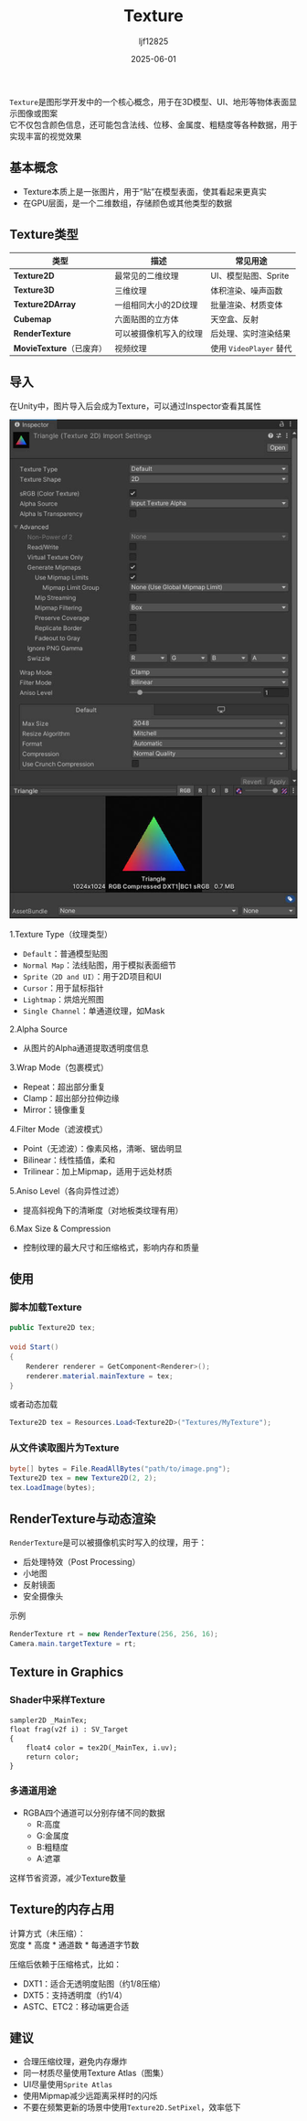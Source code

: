 ﻿---
title: "Texture"
date: 2025-06-01
categories: [Note]
tags: [Unity, Unity Component, Render, Graphics]
author: "ljf12825"
summary: Texture and Texture in Unity
---
`Texture`是图形学开发中的一个核心概念，用于在3D模型、UI、地形等物体表面显示图像或图案  
它不仅包含颜色信息，还可能包含法线、位移、金属度、粗糙度等各种数据，用于实现丰富的视觉效果

## 基本概念
- Texture本质上是一张图片，用于“贴”在模型表面，使其看起来更真实
- 在GPU层面，是一个二维数组，存储颜色或其他类型的数据

## Texture类型

| 类型                    | 描述          | 常见用途                |
| --------------------- | ----------- | ------------------- |
| **Texture2D**         | 最常见的二维纹理    | UI、模型贴图、Sprite      |
| **Texture3D**         | 三维纹理        | 体积渲染、噪声函数           |
| **Texture2DArray**    | 一组相同大小的2D纹理 | 批量渲染、材质变体           |
| **Cubemap**           | 六面贴图的立方体    | 天空盒、反射              |
| **RenderTexture**     | 可以被摄像机写入的纹理 | 后处理、实时渲染结果          |
| **MovieTexture**（已废弃） | 视频纹理        | 使用 `VideoPlayer` 替代 |

## 导入
在Unity中，图片导入后会成为Texture，可以通过Inspector查看其属性

![TextureInspector](/assets/images/TextureInspector.jpg)

1.Texture Type（纹理类型）
- `Default`：普通模型贴图
- `Normal Map`：法线贴图，用于模拟表面细节
- `Sprite（2D and UI）`：用于2D项目和UI
- `Cursor`：用于鼠标指针
- `Lightmap`：烘焙光照图
- `Single Channel`：单通道纹理，如Mask

2.Alpha Source
- 从图片的Alpha通道提取透明度信息

3.Wrap Mode（包裹模式）
- Repeat：超出部分重复
- Clamp：超出部分拉伸边缘
- Mirror：镜像重复

4.Filter Mode（滤波模式）
- Point（无滤波）：像素风格，清晰、锯齿明显
- Bilinear：线性插值，柔和
- Trilinear：加上Mipmap，适用于远处材质

5.Aniso Level（各向异性过滤）
- 提高斜视角下的清晰度（对地板类纹理有用）

6.Max Size & Compression
- 控制纹理的最大尺寸和压缩格式，影响内存和质量

## 使用
### 脚本加载Texture
```cs
public Texture2D tex;

void Start()
{
    Renderer renderer = GetComponent<Renderer>();
    renderer.material.mainTexture = tex;
}
```
或者动态加载
```cs
Texture2D tex = Resources.Load<Texture2D>("Textures/MyTexture");
```

### 从文件读取图片为Texture
```cs
byte[] bytes = File.ReadAllBytes("path/to/image.png");
Texture2D tex = new Texture2D(2, 2);
tex.LoadImage(bytes);
```

## RenderTexture与动态渲染
`RenderTexture`是可以被摄像机实时写入的纹理，用于：
- 后处理特效（Post Processing）
- 小地图
- 反射镜面
- 安全摄像头

示例
```cs
RenderTexture rt = new RenderTexture(256, 256, 16);
Camera.main.targetTexture = rt;
```

## Texture in Graphics
### Shader中采样Texture
```hlsl
sampler2D _MainTex;
float frag(v2f i) : SV_Target
{
    float4 color = tex2D(_MainTex, i.uv);
    return color;
}
```

### 多通道用途
- RGBA四个通道可以分别存储不同的数据
  - R:高度
  - G:金属度
  - B:粗糙度
  - A:遮罩

这样节省资源，减少Texture数量

## Texture的内存占用
计算方式（未压缩）：  
宽度 * 高度 * 通道数 * 每通道字节数

压缩后依赖于压缩格式，比如：
- DXT1：适合无透明度贴图（约1/8压缩）
- DXT5：支持透明度（约1/4）
- ASTC、ETC2：移动端更合适

## 建议
- 合理压缩纹理，避免内存爆炸
- 同一材质尽量使用Texture Atlas（图集）
- UI尽量使用`Sprite Atlas`
- 使用Mipmap减少远距离采样时的闪烁
- 不要在频繁更新的场景中使用`Texture2D.SetPixel`，效率低下
